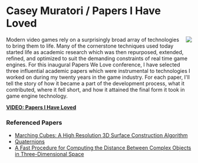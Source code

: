 # Casey Muratori / Papers I Have Loved

<img src="https://github.com/papers-we-love/pwlconf2016/blob/master/assets/CaseyMuratori.png" align="right">

Modern video games rely on a surprisingly broad array of technologies to bring them to life. Many of the cornerstone techniques used today started life as academic research which was then repurposed, extended, refined, and optimized to suit the demanding constraints of real time game engines. For this inaugural Papers We Love conference, I have selected three influential academic papers which were instrumental to technologies I worked on during my twenty years in the game industry. For each paper, I'll tell the story of how it became a part of the development process, what it contributed, where it fell short, and how it attained the final form it took in game engine technology.

**[VIDEO: Papers I Have Loved](https://goo.gl/fT8aGN)**

### Referenced Papers

- [Marching Cubes: A High Resolution 3D Surface Construction Algorithm](https://people.eecs.berkeley.edu/~sequin/CS285/PAPERS/Lorensen_Cline.pdf)
- [Quaternions](http://www.cs.ucr.edu/~vbz/resources/quatut.pdf)
- [A Fast Procedure for Computing the Distance Between Complex Objects in Three-Dimensional Space](https://graphics.stanford.edu/courses/cs448b-00-winter/papers/gilbert.pdf)

